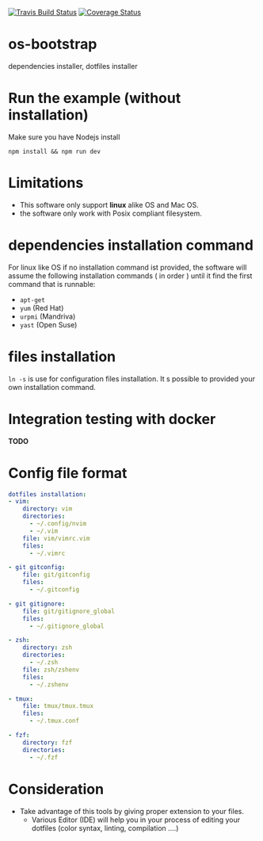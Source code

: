 [![Travis Build Status](https://travis-ci.org/fab-du/os-bootstrap.svg?branch=master)](https://travis-ci.org/fab-du/os-bootstrap.svg?branch=master)
[![Coverage Status](https://coveralls.io/repos/github/fab-du/os-bootstrap/badge.svg?branch=master)](https://coveralls.io/github/fab-du/os-bootstrap?branch=master)
# os-bootstrap
dependencies installer, dotfiles installer

# Run the example (without installation)

Make sure you have Nodejs install

```
npm install && npm run dev
```

# Limitations

* This software only support  __linux__ alike OS and Mac OS.
* the software only work with Posix compliant filesystem.

# dependencies installation command

For linux like OS if no installation command ist provided, the software will assume the following installation
commands ( in order ) until it find the first command that is runnable:

- `apt-get`
- `yum` (Red Hat)
- `urpmi` (Mandriva)
- `yast` (Open Suse)


# files installation

`ln -s` is use for configuration files installation.
It s possible to provided your own installation command.


# Integration testing with docker
__TODO__


# Config file format

```yml
dotfiles installation:
- vim:
    directory: vim
    directories:
      - ~/.config/nvim
      - ~/.vim
    file: vim/vimrc.vim
    files:
      - ~/.vimrc

- git gitconfig:
    file: git/gitconfig
    files:
      - ~/.gitconfig

- git gitignore:
    file: git/gitignore_global
    files:
      - ~/.gitignore_global

- zsh:
    directory: zsh
    directories:
      - ~/.zsh
    file: zsh/zshenv
    files:
      - ~/.zshenv

- tmux:
    file: tmux/tmux.tmux
    files:
      - ~/.tmux.conf

- fzf:
    directory: fzf
    directories:
      - ~/.fzf
```

# Consideration

* Take advantage of this tools by giving proper extension to your files.
    * Various Editor (IDE) will help you in your process of editing your dotfiles (color syntax, linting, compilation ....)